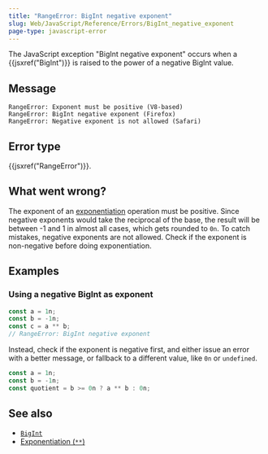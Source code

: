 ```yaml
---
title: "RangeError: BigInt negative exponent"
slug: Web/JavaScript/Reference/Errors/BigInt_negative_exponent
page-type: javascript-error
---
```




The JavaScript exception "BigInt negative exponent" occurs when a {{jsxref("BigInt")}} is raised to the power of a negative BigInt value.

## Message

```plain
RangeError: Exponent must be positive (V8-based)
RangeError: BigInt negative exponent (Firefox)
RangeError: Negative exponent is not allowed (Safari)
```

## Error type

{{jsxref("RangeError")}}.

## What went wrong?

The exponent of an [exponentiation](/Web/JavaScript/Reference/Operators/Exponentiation) operation must be positive. Since negative exponents would take the reciprocal of the base, the result will be between -1 and 1 in almost all cases, which gets rounded to `0n`. To catch mistakes, negative exponents are not allowed. Check if the exponent is non-negative before doing exponentiation.

## Examples

### Using a negative BigInt as exponent

```js example-bad
const a = 1n;
const b = -1n;
const c = a ** b;
// RangeError: BigInt negative exponent
```

Instead, check if the exponent is negative first, and either issue an error with a better message, or fallback to a different value, like `0n` or `undefined`.

```js example-good
const a = 1n;
const b = -1n;
const quotient = b >= 0n ? a ** b : 0n;
```

## See also

- [`BigInt`](/Web/JavaScript/Reference/Global_Objects/BigInt)
- [Exponentiation (`**`)](/Web/JavaScript/Reference/Operators/Exponentiation)
